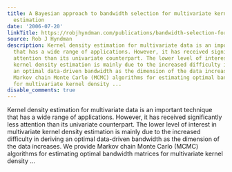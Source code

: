 ```yaml
---
title: A Bayesian approach to bandwidth selection for multivariate kernel density
  estimation
date: '2006-07-20'
linkTitle: https://robjhyndman.com/publications/bandwidth-selection-for-multivariate-kernel-density-estimation-using-mcmc/
source: Rob J Hyndman
description: Kernel density estimation for multivariate data is an important technique
  that has a wide range of applications. However, it has received significantly less
  attention than its univariate counterpart. The lower level of interest in multivariate
  kernel density estimation is mainly due to the increased difficulty in deriving
  an optimal data-driven bandwidth as the dimension of the data increases. We provide
  Markov chain Monte Carlo (MCMC) algorithms for estimating optimal bandwidth matrices
  for multivariate kernel density ...
disable_comments: true
---
```

Kernel density estimation for multivariate data is an important technique that has a wide range of applications. However, it has received significantly less attention than its univariate counterpart. The lower level of interest in multivariate kernel density estimation is mainly due to the increased difficulty in deriving an optimal data-driven bandwidth as the dimension of the data increases. We provide Markov chain Monte Carlo (MCMC) algorithms for estimating optimal bandwidth matrices for multivariate kernel density ...